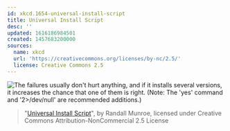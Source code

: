 ```yaml
---
id: xkcd.1654-universal-install-script
title: Universal Install Script
desc: ''
updated: 1616186984501
created: 1457683200000
sources:
  name: xkcd
  url: 'https://creativecommons.org/licenses/by-nc/2.5/'
  license: Creative Commons 2.5
---
```

![The failures usually don't hurt anything, and if it installs several versions, it increases the chance that one of them is right. (Note: The 'yes' command and '2>/dev/null' are recommended additions.)](https://imgs.xkcd.com/comics/universal_install_script.png)
> "[Universal Install Script](https://xkcd.com/1654/)", by Randall Munroe, licensed under Creative Commons Attribution-NonCommercial 2.5 License
